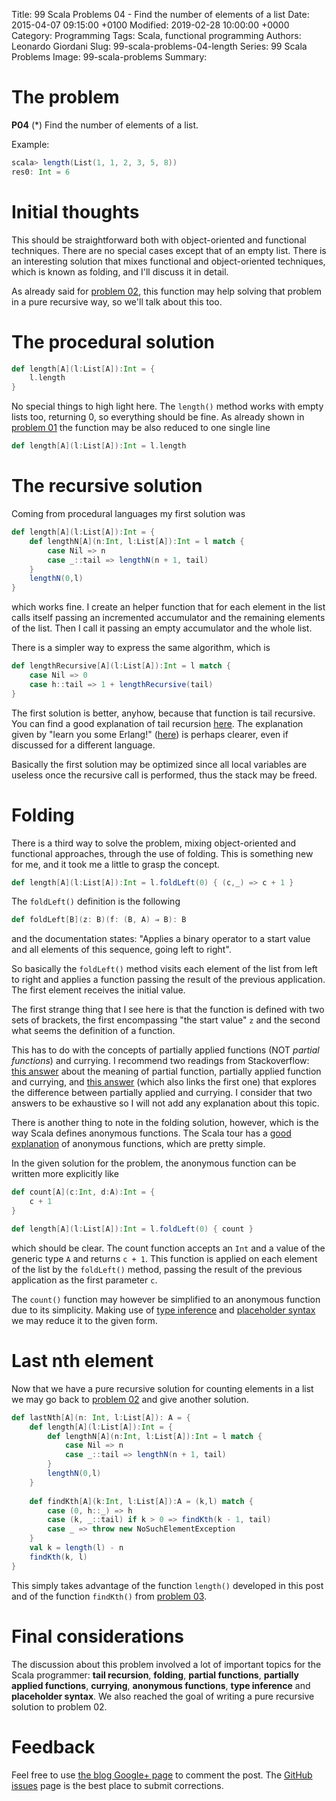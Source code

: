 Title: 99 Scala Problems 04 - Find the number of elements of a list
Date: 2015-04-07 09:15:00 +0100
Modified: 2019-02-28 10:00:00 +0000
Category: Programming
Tags: Scala, functional programming
Authors: Leonardo Giordani
Slug: 99-scala-problems-04-length
Series: 99 Scala Problems
Image: 99-scala-problems
Summary: 

# The problem

**P04** (*) Find the number of elements of a list.

Example:

``` scala
scala> length(List(1, 1, 2, 3, 5, 8))
res0: Int = 6
```

# Initial thoughts
This should be straightforward both with object-oriented and functional techniques. There are no special cases except that of an empty list. There is an interesting solution that mixes functional and object-oriented techniques, which is known as folding, and I'll discuss it in detail.

As already said for [problem 02]({filename}99-scala-problems-02-find-last-nth.markdown), this function may help solving that problem in a pure recursive way, so we'll talk about this too.

# The procedural solution

``` scala
def length[A](l:List[A]):Int = {
    l.length
}
```

No special things to high light here. The `length()` method works with empty lists too, returning 0, so everything should be fine. As already shown in [problem 01]({filename}99-scala-problems-01-find-last-element.markdown) the function may be also reduced to one single line

``` scala
def length[A](l:List[A]):Int = l.length
```

# The recursive solution

Coming from procedural languages my first solution was

``` scala
def length[A](l:List[A]):Int = {
    def lengthN[A](n:Int, l:List[A]):Int = l match {
        case Nil => n
        case _::tail => lengthN(n + 1, tail)
    }
    lengthN(0,l)
}
```

which works fine. I create an helper function that for each element in the list calls itself passing an incremented accumulator and the remaining elements of the list. Then I call it passing an empty accumulator and the whole list.

There is a simpler way to express the same algorithm, which is

``` scala
def lengthRecursive[A](l:List[A]):Int = l match {
    case Nil => 0
    case h::tail => 1 + lengthRecursive(tail)
}
```

The first solution is better, anyhow, because that function is tail recursive. You can find a good explanation of tail recursion [here](http://oldfashionedsoftware.com/2008/09/27/tail-recursion-basics-in-scala/). The explanation given by "learn you some Erlang!" ([here](http://learnyousomeerlang.com/recursion)) is perhaps clearer, even if discussed for a different language.

Basically the first solution may be optimized since all local variables are useless once the recursive call is performed, thus the stack may be freed.

# Folding

There is a third way to solve the problem, mixing object-oriented and functional approaches, through the use of folding. This is something new for me, and it took me a little to grasp the concept.

``` scala
def length[A](l:List[A]):Int = l.foldLeft(0) { (c,_) => c + 1 }
```

The `foldLeft()` definition is the following

``` scala
def foldLeft[B](z: B)(f: (B, A) ⇒ B): B 
```

and the documentation states: "Applies a binary operator to a start value and all elements of this sequence, going left to right".

So basically the `foldLeft()` method visits each element of the list from left to right and applies a function passing the result of the previous application. The first element receives the initial value.

The first strange thing that I see here is that the function is defined with two sets of brackets, the first encompassing "the start value" `z` and the second what seems the definition of a function.

This has to do with the concepts of partially applied functions (NOT *partial functions*) and currying. I recommend two readings from Stackoverflow: [this answer](http://stackoverflow.com/questions/8650549/using-partial-functions-in-scala-how-does-it-work/8650639#8650639) about the meaning of partial function, partially applied function and currying, and [this answer](http://stackoverflow.com/questions/14309501/scala-currying-vs-partially-applied-functions) (which also links the first one) that explores the difference between partially applied and currying. I consider that two answers to be exhaustive so I will not add any explanation about this topic.

There is another thing to note in the folding solution, however, which is the way Scala defines anonymous functions. The Scala tour has a [good explanation](https://www.scala-lang.org/old/node/133) of anonymous functions, which are pretty simple.

In the given solution for the problem, the anonymous function can be written more explicitly like

``` scala
def count[A](c:Int, d:A):Int = {
    c + 1
}

def length[A](l:List[A]):Int = l.foldLeft(0) { count }
```

which should be clear. The count function accepts an `Int` and a value of the generic type `A` and returns `c + 1`. This function is applied on each element of the list by the `foldLeft()` method, passing the result of the previous application as the first parameter `c`.

The `count()` function may however be simplified to an anonymous function due to its simplicity. Making use of [type inference](http://stackoverflow.com/questions/4899320/when-does-scala-need-parameter-types-for-anonymous-and-expanded-functions) and [placeholder syntax](http://www.codecommit.com/blog/scala/quick-explanation-of-scalas-syntax) we may reduce it to the given form.

# Last nth element

Now that we have a pure recursive solution for counting elements in a list we may go back to [problem 02]({filename}99-scala-problems-02-find-last-nth.markdown) and give another solution.

``` scala
def lastNth[A](n: Int, l:List[A]): A = {
    def length[A](l:List[A]):Int = {
        def lengthN[A](n:Int, l:List[A]):Int = l match {
            case Nil => n
            case _::tail => lengthN(n + 1, tail)
        }
        lengthN(0,l)
    }
    
    def findKth[A](k:Int, l:List[A]):A = (k,l) match {
        case (0, h::_) => h
        case (k, _::tail) if k > 0 => findKth(k - 1, tail)
        case _ => throw new NoSuchElementException
    }
    val k = length(l) - n
    findKth(k, l)
}
```

This simply takes advantage of the function `length()` developed in this post and of the function `findKth()` from [problem 03]({filename}99-scala-problems-03-find-kth.markdown).

# Final considerations

The discussion about this problem involved a lot of important topics for the Scala programmer: **tail recursion**, **folding**, **partial functions**, **partially applied functions**, **currying**, **anonymous functions**, **type inference** and **placeholder syntax**. We also reached the goal of writing a pure recursive solution to problem 02.

# Feedback

Feel free to use [the blog Google+ page](https://plus.google.com/u/0/111444750762335924049) to comment the post. The [GitHub issues](http://github.com/TheDigitalCatOnline/thedigitalcatonline.github.com/issues) page is the best place to submit corrections.
